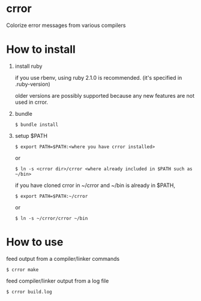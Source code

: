 crror
=====

Colorize error messages from various compilers


How to install
==============

1. install ruby

   if you use rbenv, using ruby 2.1.0 is recommended. (it's specified in .ruby-version)

   older versions are possibly supported because any new features are not used in crror.


2. bundle

    ```
    $ bundle install
    ```

3. setup $PATH

    ```
    $ export PATH=$PATH:<where you have crror installed>
    ```
    or
    ```
    $ ln -s <crror dir>/crror <where already included in $PATH such as ~/bin>
    ```
    
     if you have cloned crror in ~/crror and ~/bin is already in $PATH,
    ```
    $ export PATH=$PATH:~/crror
    ```
    or
    ```
    $ ln -s ~/crror/crror ~/bin
    ```

How to use
==========

feed output from a compiler/linker commands

    $ crror make


feed compiler/linker output from a log file

    $ crror build.log

